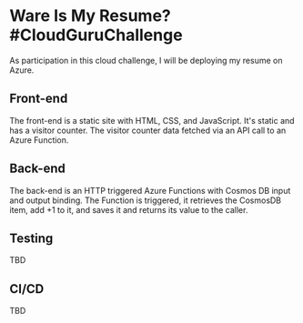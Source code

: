 # Ware Is My Resume? #CloudGuruChallenge
As participation in this cloud challenge, I will be deploying my resume on Azure.

## Front-end
The front-end is a static site with HTML, CSS, and JavaScript. It's static and has a visitor counter. The visitor counter data fetched via an API call to an Azure Function.

## Back-end
The back-end is an HTTP triggered Azure Functions with Cosmos DB input and output binding. The Function is triggered, it retrieves the CosmosDB item, add +1 to it, and saves it and returns its value to the caller.

## Testing
TBD

## CI/CD
TBD
